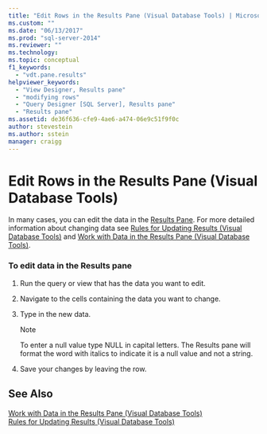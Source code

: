 ```yaml
---
title: "Edit Rows in the Results Pane (Visual Database Tools) | Microsoft Docs"
ms.custom: ""
ms.date: "06/13/2017"
ms.prod: "sql-server-2014"
ms.reviewer: ""
ms.technology:
ms.topic: conceptual
f1_keywords: 
  - "vdt.pane.results"
helpviewer_keywords: 
  - "View Designer, Results pane"
  - "modifying rows"
  - "Query Designer [SQL Server], Results pane"
  - "Results pane"
ms.assetid: de36f636-cfe9-4ae6-a474-06e9c51f9f0c
author: stevestein
ms.author: sstein
manager: craigg
---
```

# Edit Rows in the Results Pane (Visual Database Tools)
  In many cases, you can edit the data in the [Results Pane](visual-database-tools.md). For more detailed information about changing data see [Rules for Updating Results &#40;Visual Database Tools&#41;](rules-for-updating-results-visual-database-tools.md) and [Work with Data in the Results Pane &#40;Visual Database Tools&#41;](work-with-data-in-the-results-pane-visual-database-tools.md).  
  
### To edit data in the Results pane  
  
1.  Run the query or view that has the data you want to edit.  
  
2.  Navigate to the cells containing the data you want to change.  
  
3.  Type in the new data.  
  
    > [!NOTE]  
    >  To enter a null value type NULL in capital letters. The Results pane will format the word with italics to indicate it is a null value and not a string.  
  
4.  Save your changes by leaving the row.  
  
## See Also  
 [Work with Data in the Results Pane &#40;Visual Database Tools&#41;](work-with-data-in-the-results-pane-visual-database-tools.md)   
 [Rules for Updating Results &#40;Visual Database Tools&#41;](rules-for-updating-results-visual-database-tools.md)  
  
  
